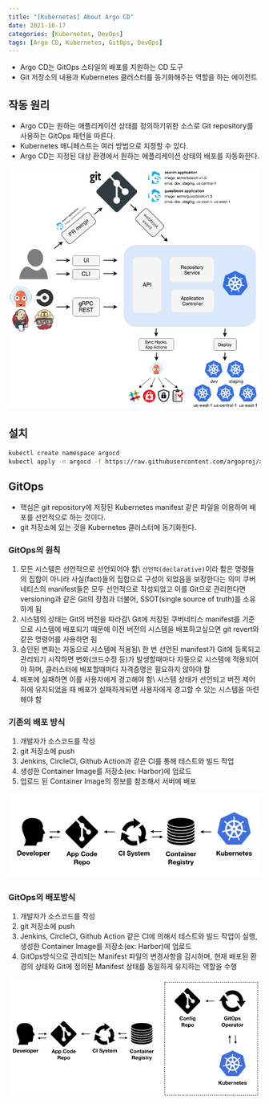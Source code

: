 ```yaml
---
title: "[Kubernetes] About Argo CD"
date: 2021-10-17
categories: [Kubernetes, DevOps]
tags: [Argo CD, Kubernetes, GitOps, DevOps]
---
```


- Argo CD는 GitOps 스타일의 배포를 지원하는 CD 도구
- Git 저장소의 내용과 Kubernetes 클러스터를 동기화해주는 역할을 하는 에이전트

## 작동 원리
- Argo CD는 원하는 애플리케이션 상태를 정의하기위한 소스로 Git repository를 사용하는 GitOps 패턴을 따른다.
- Kubernetes 매니페스트는 여러 방법으로 지정할 수 있다.
- Argo CD는 지정된 대상 환경에서 원하는 애플리케이션 상태의 배포를 자동화한다.

![](/images/kubernetes/argo-cd/argo-cd-architecture.png)

## 설치

```bash
kubectl create namespace argocd
kubectl apply -n argocd -f https://raw.githubusercontent.com/argoproj/argo-cd/stable/manifests/install.yaml
```

## GitOps
- 핵심은 git repository에 저장된 Kubernetes manifest 같은 파일을 이용하여 배포를 선언적으로 하는 것이다.
- git 저장소에 있는 것을 Kubernetes 클러스터에 동기화한다.

### GitOps의 원칙
1. 모든 시스템은 선언적으로 선언되어야 함\\
`선언적(declarative)`이라 함은 명령들의 집합이 아니라 사실(fact)들의 집합으로 구성이 되었음을 보장한다는 의미
쿠버네티스의 manifest들은 모두 선언적으로 작성되었고 이를 Git으로 관리한다면 versioning과 같은 Git의 장점과 더불어, SSOT(single source of truth)를 소유하게 됨
2. 시스템의 상태는 Git의 버전을 따라감\\
Git에 저장된 쿠버네티스 manifest를 기준으로 시스템에 배포되기 때문에 이전 버전의 시스템을 배포하고싶으면 git revert와 같은 명령어를 사용하면 됨
3. 승인된 변화는 자동으로 시스템에 적용됨\\
한 번 선언된 manifest가 Git에 등록되고 관리되기 시작하면 변화(코드수정 등)가 발생할때마다 자동으로 시스템에 적용되어야 하며, 클러스터에 배포할때마다 자격증명은 필요하지 않아야 함
4. 배포에 실패하면 이를 사용자에게 경고해야 함\\
시스템 상태가 선언되고 버전 제어 하에 유지되었을 때 배포가 실패하게되면 사용자에게 경고할 수 있는 시스템을 마련해야 함

### 기존의 배포 방식
1. 개발자가 소스코드를 작성
2. git 저장소에 push
3. Jenkins, CircleCI, Github Action과 같은 CI를 통해 테스트와 빌드 작업
4. 생성한 Container Image를 저장소(ex: Harbor)에 업로드
5. 업로드 된 Container Image의 정보를 참조해서 서버에 배포

![](/images/kubernetes/argo-cd/argo-cd-001.png)

### GitOps의 배포방식
1. 개발자가 소스코드를 작성
2. git 저장소에 push
3. Jenkins, CircleCI, Github Action 같은 CI에 의해서 테스트와 빌드 작업이 실행, 생성한 Container Image를 저장소(ex: Harbor)에 업로드
4. GitOps방식으로 관리되는 Manifest 파일의 변경사항을 감시하며, 현재 배포된 환경의 상태와 Git에 정의된 Manifest 상태를 동일하게 유지하는 역할을 수행

![](/images/kubernetes/argo-cd/argo-cd-002.png)